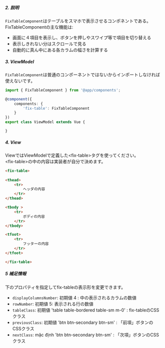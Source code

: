 ##### 2. 説明
`FixTableComponent`はテーブルをスマホで表示させるコンポネントである。  
FixTableComponentの主な機能は:
- 画面に４項目を表示し、ボタンを押しやスワイプ等で項目を切り替える
- 表示しきれない分はスクロールで見る
- 自動的に真ん中にある各カラムの幅さを計算する

##### 3. ViewModel
`FixTableComponent`は普通のコンポーネントではないからインポートしなければ使えないです。

```typescript
import { FixTableComponent } from '@app/components';

@component({
    components: {
        'fix-table': FixTableComponent
    }
})
export class ViewModel extends Vue {

}
```
##### 4. View

ViewではViewModelで定義した&lt;fix-table&gt;タグを使ってください。  
&lt;fix-table&gt;の中の内容は実装者が自分で決めます。

```html
<fix-table>
      
<thead>
    <tr>
        ヘッダの内容
    </tr>
</thead>

<tbody >
    <tr>
        ボディの内容
    </tr>
</tbody>

<tfoot>
    <tr>
        フッターの内容
    </tr>
</tfoot>

</fix-table>
```

##### 5 補足情報

下のプロパティを指定してfix-tableの表示形を変更できます。
- `displayColumnsNumber`: 初期値 4 : 中の表示されるカラムの数値
- `rowNumber`: 初期値 5: 表示される行の数値
- `tableClass`: 初期値 'table table-bordered table-sm m-0' : fix-tableのCSSクラス
- `previousClass`: 初期値 'btn btn-secondary btn-sm' : 「前項」ボタンのCSSクラス
- `nextClass`: mặc định 'btn btn-secondary btn-sm' : 「次項」ボタンのCSSクラス


